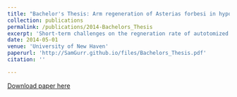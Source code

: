 ```yaml
---
title: "Bachelor's Thesis: Arm regeneration of Asterias forbesi in hypoxic conditions"
collection: publications
permalink: /publications/2014-Bachelors_Thesis
excerpt: 'Short-term challenges on the regneration rate of autotomized Forbes' sea stars (Asterias forbesi). An example of early independant research to close my undergrad experience.'
date: 2014-05-01
venue: 'University of New Haven'
paperurl: 'http://SamGurr.github.io/files/Bachelors_Thesis.pdf'
citation: ''

---
```


[Download paper here](http://SamGurr.github.io/files/Bachelors_Thesis.pdf)
